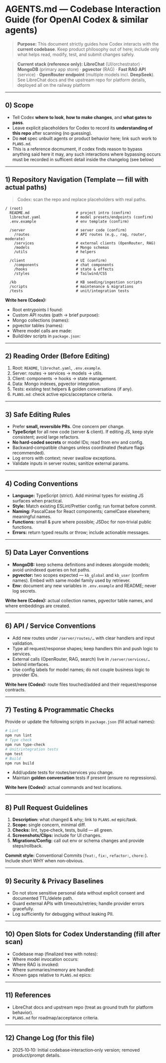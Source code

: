 # AGENTS.md — Codebase Interaction Guide (for OpenAI Codex & similar agents)

> **Purpose:** This document strictly guides how Codex interacts with the **current codebase**. Keep product philosophy out of here; include only what helps read, modify, test, and submit changes safely.

> **Current stack (reference only):** **LibreChat** (UI/orchestrator) · **MongoDB** (primary app store) · **pgvector** (RAG) · **Fast RAG API** (service) · **OpenRouter endpoint** (multiple models incl. **DeepSeek**). See LibreChat docs and the upstream repo for platform details, deployed all on the railway platform

---

## 0) Scope
- Tell Codex **where to look**, **how to make changes**, and **what gates to pass**.
- Leave explicit placeholders for Codex to record its **understanding of this repo** after scanning (no guessing).
- Do **not** spec unbuilt agents or product behavior here; link such work to `PLANS.md`.
- This is a reference docmument, if codex finds reason to bypass anything said here it may, any such interactions where bypassing occurs must be recorded in sufficent detail inside the changelog (see below)

---

## 1) Repository Navigation (Template — fill with actual paths)
> Codex: scan the repo and replace placeholders with real paths.

```
/ (root)
  README.md                     # project intro (confirm)
  librechat.yaml                # model presets/endpoints (confirm)
  .env.example                  # env template (confirm)

  /server                       # server code (confirm)
    /routes                     # API routes (e.g., rag, router, moderate)
    /services                   # external clients (OpenRouter, RAG)
    /models                     # Mongo schemas
    /utils                      # helpers

  /client                       # UI (confirm)
    /components                 # chat components
    /hooks                      # state & effects
    /styles                     # Tailwind/CSS

  /kb                           # KB seeding/ingestion scripts
  /scripts                      # maintenance & migrations
  /tests                        # unit/integration tests
```

**Write here (Codex):**
- Root entrypoints I found:
- Custom API routes (path → brief purpose):
- Mongo collections (names):
- pgvector tables (names):
- Where model calls are made:
- Build/dev scripts in `package.json`:

---

## 2) Reading Order (Before Editing)
1. Root: `README`, `librechat.yaml`, `.env.example`.
2. Server: routes → services → models → utils.
3. Client: components → hooks → state management.
4. Data: Mongo indexes, pgvector integration.
5. Tests: existing test helpers & golden conversations (if any).
6. `PLANS.md`: check active epics/acceptance criteria.

---

## 3) Safe Editing Rules
- Prefer **small, reversible PRs**. One concern per change.
- **TypeScript** for all new code (server & client). If editing JS, keep style consistent; avoid large refactors.
- **No hard‑coded secrets** or model IDs; read from env and config.
- Backward‑compatible changes unless coordinated (feature flags recommended).
- Log errors with context; never swallow exceptions.
- Validate inputs in server routes; sanitize external params.

---

## 4) Coding Conventions
- **Language:** TypeScript (strict). Add minimal types for existing JS surfaces when practical.
- **Style:** Match existing ESLint/Prettier config; run format before commit.
- **Naming:** PascalCase for React components; camelCase elsewhere; meaningful names.
- **Functions:** small & pure where possible; JSDoc for non‑trivial public functions.
- **Errors:** return typed results or throw; include actionable messages.

---

## 5) Data Layer Conventions
- **MongoDB:** keep schema definitions and indexes alongside models; avoid unindexed queries on hot paths.
- **pgvector:** two scopes expected — `kb_global` and `kb_user` (confirm names). Embed with same model family used by retriever.
- **Env:** document any new variables in `.env.example` and README; never log secrets.

**Write here (Codex):** actual collection names, pgvector table names, and where embeddings are created.

---

## 6) API / Service Conventions
- Add new routes under `/server/routes/…` with clear handlers and input validation.
- Type all request/response shapes; keep handlers thin and push logic to services.
- External calls (OpenRouter, RAG, search) live in `/server/services/…` behind interfaces.
- Use config labels for model names; do not couple business logic to provider IDs.

**Write here (Codex):** route files touched/added and their request/response contracts.

---

## 7) Testing & Programmatic Checks
Provide or update the following scripts in `package.json` (fill actual names):

```bash
# Lint
npm run lint
# Type check
npm run type-check
# Unit/integration tests
npm test
# Build
npm run build
```

- Add/update tests for routes/services you change.
- Maintain **golden conversation** tests if present (ensure no regressions).

**Write here (Codex):** actual commands and test locations.

---

## 8) Pull Request Guidelines
1. **Description:** what changed & why; link to `PLANS.md` epic/task.
2. **Scope:** single concern, minimal diff.
3. **Checks:** lint, type‑check, tests, build — all green.
4. **Screenshots/Clips:** include for UI changes.
5. **Migrations/Config:** call out env or schema changes and provide steps/rollback.

**Commit style:** Conventional Commits (`feat:`, `fix:`, `refactor:`, `chore:`). Include short WHY when non‑obvious.

---

## 9) Security & Privacy Baselines
- Do not store sensitive personal data without explicit consent and documented TTL/delete path.
- Guard external APIs with timeouts/retries; handle provider errors gracefully.
- Log sufficiently for debugging without leaking PII.

---

## 10) Open Slots for Codex Understanding (fill after scan)
- Codebase map (finalized tree with notes):
- Where model invocation occurs:
- Where RAG is invoked:
- Where summaries/memory are handled:
- Known gaps relative to `PLANS.md` epics:

---

## 11) References
- LibreChat docs and upstream repo (treat as ground truth for platform behavior).
- `PLANS.md` for roadmap/acceptance criteria.

---

## 12) Change Log (for this file)
- 2025‑10‑10: Initial codebase‑interaction‑only version; removed product/prompt details.
